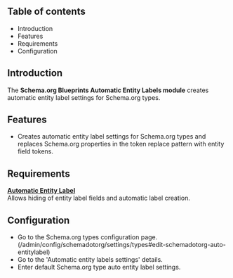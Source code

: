 Table of contents
-----------------

* Introduction
* Features
* Requirements
* Configuration


Introduction
------------

The **Schema.org Blueprints Automatic Entity Labels module** creates automatic 
entity label settings for Schema.org types.


Features
--------

- Creates automatic entity label settings for Schema.org types and replaces
  Schema.org properties in the token replace pattern with entity field tokens.


Requirements
------------

**[Automatic Entity Label](https://www.drupal.org/project/auto_entitylabel)**      
Allows hiding of entity label fields and automatic label creation.


Configuration
-------------

- Go to the Schema.org types configuration page.  
  (/admin/config/schemadotorg/settings/types#edit-schemadotorg-auto-entitylabel)
- Go to the 'Automatic entity labels settings' details.
- Enter default Schema.org type auto entity label settings.
